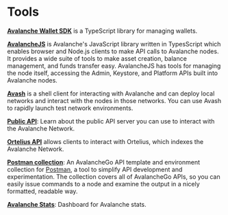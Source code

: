 # Tools

[**Avalanche Wallet SDK**](avalanche-wallet-sdk/) is a TypeScript library for managing wallets.

[**AvalancheJS**](avalanchejs/) is Avalanche's JavaScript library written in TypesScript which enables browser and Node.js clients to make API calls to Avalanche nodes. It provides a wide suite of tools to make asset creation, balance management, and funds transfer easy. AvalancheJS has tools for managing the node itself, accessing the Admin, Keystore, and Platform APIs built into Avalanche nodes.

[**Avash**](avash.md) is a shell client for interacting with Avalanche and can deploy local networks and interact with the nodes in those networks. You can use Avash to rapidly launch test network environments.

[**Public API**](public-api.md): Learn about the public API server you can use to interact with the Avalanche Network.

[**Ortelius API**](ortelius.md) allows clients to interact with Ortelius, which indexes the Avalanche Network.

[**Postman collection**](postman-avalanche-collection.md): An AvalancheGo API template and environment collection for [Postman](https://postman.com/), a tool to simplify API development and experimentation. The collection covers all of AvalancheGo APIs, so you can easily issue commands to a node and examine the output in a nicely formatted, readable way.

[**Avalanche Stats**](avalanche-stats.md): Dashboard for Avalanche stats.

